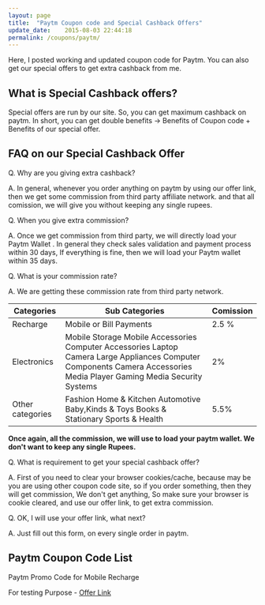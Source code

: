 ```yaml
---
layout: page
title:  "Paytm Coupon code and Special Cashback Offers"
update_date:    2015-08-03 22:44:18
permalink: /coupons/paytm/
---
```


Here, I posted working and updated coupon code for Paytm. You can also get our special offers to get extra cashback from me.

## What is Special Cashback offers?  ##

Special offers are run by our site. So, you can get maximum cashback on paytm. In short, you can get double benefits -> Benefits of Coupon code + Benefits of our special offer.

## FAQ on our Special Cashback Offer ##

Q. Why are you giving extra cashback?

A. In general, whenever you order anything on paytm by using our offer link, then we get some commission from third party affiliate network. and that all comission, we will give you without keeping any single rupees.

Q. When you give extra commission?

A. Once we get commission from third party, we will directly load your Paytm Wallet . In general they check sales validation and payment process within 30 days, If everything is fine, then we will load your Paytm wallet within 35 days.

Q. What is your commission rate?

A. We are getting these commission rate from third party network.

<div class="bs-example">
    <div class="table-responsive"> 
        <table class="table table-bordered">
            <thead>
                <tr>
                    <th>Categories</th>
                    <th>Sub Categories</th>
                    <th>Comission</th>
                </tr>
            </thead>
            <tbody>
                <tr>
                    <td>Recharge</td>
                    <td>Mobile or Bill Payments</td>
                    <td> 2.5 %</td>                  
                </tr>
                <tr>
                    <td>Electronics</td>
                    <td>Mobile
	Storage
	Mobile Accessories
	Computer Accessories
	Laptop
	Camera
	Large Appliances
	Computer Components
	Camera Accessories
	Media Player
	Gaming
	Media
	Security Systems</td>
                    <td>2%</td>
                </tr>
                <tr>
                    <td>Other categories</td>
                    <td>Fashion
	Home & Kitchen
	Automotive
	Baby,Kinds & Toys
	Books & Stationary
	Sports & Health</td>
                    <td>5.5%</td>                  
                </tr>
            </tbody>
        </table>
    </div>
</div>


**Once again, all the commission, we will use to load your paytm wallet. We don't want to keep any single Rupees.**

Q. What is requirement to get your special cashback offer?

A. First of you need to clear your browser cookies/cache, because may be you are using other coupon code site, so if you order something, then they will get commission, We don't get anything, So make sure your browser is cookie cleared, and use our offer link, to get extra commission.

Q. OK, I will use your offer link, what next?

A. Just fill out this form, on every single order in paytm. 


## Paytm Coupon Code List ##

Paytm Promo Code for Mobile Recharge

For testing Purpose - <a href="http://tracking.vcommission.com/aff_c?offer_id=1022&aff_id=27465"> Offer Link </a>
